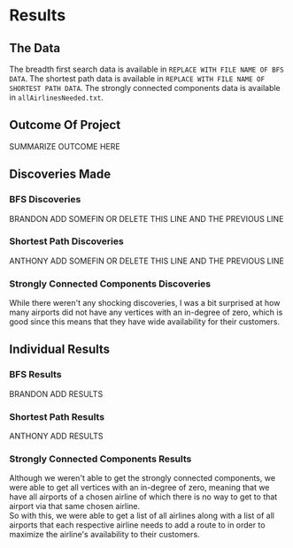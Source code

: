# Results
## The Data
The breadth first search data is available in `REPLACE WITH FILE NAME OF BFS DATA`. The shortest path data is available in `REPLACE WITH FILE NAME OF SHORTEST PATH DATA`. The strongly connected components data is available in `allAirlinesNeeded.txt`. 
## Outcome Of Project
SUMMARIZE OUTCOME HERE
## Discoveries Made
### BFS Discoveries
BRANDON ADD SOMEFIN OR DELETE THIS LINE AND THE PREVIOUS LINE
### Shortest Path Discoveries
ANTHONY ADD SOMEFIN OR DELETE THIS LINE AND THE PREVIOUS LINE
### Strongly Connected Components Discoveries
While there weren't any shocking discoveries, I was a bit surprised at how many airports did not have any vertices with an in-degree of zero, which is good since this means that they have wide availability for their customers. 
## Individual Results
### BFS Results
BRANDON ADD RESULTS
### Shortest Path Results
ANTHONY ADD RESULTS
### Strongly Connected Components Results
Although we weren't able to get the strongly connected components, we were able to get all vertices with an in-degree of zero, meaning that we have all airports of a chosen airline of which there is no way to get to that airport via that same chosen airline.<br/>
So with this, we were able to get a list of all airlines along with a list of all airports that each respective airline needs to add a route to in order to maximize the airline's availability to their customers.
